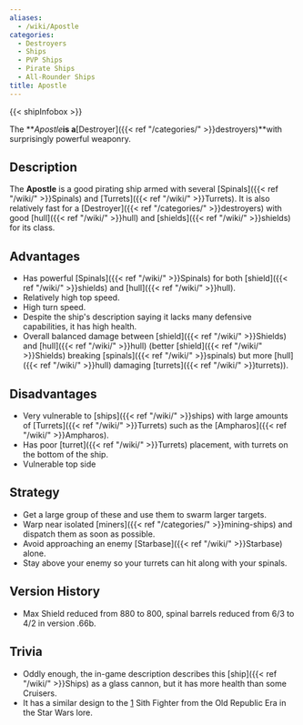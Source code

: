```yaml
---
aliases:
  - /wiki/Apostle
categories:
  - Destroyers
  - Ships
  - PVP Ships
  - Pirate Ships
  - All-Rounder Ships
title: Apostle
---
```


{{< shipInfobox >}}

The **_Apostle_**is a**[Destroyer]({{< ref "/categories/" >}}destroyers)**with surprisingly powerful weaponry.

## Description

The **Apostle** is a good pirating ship armed with several [Spinals]({{< ref "/wiki/" >}}Spinals) and [Turrets]({{< ref "/wiki/" >}}Turrets). It is also relatively fast for a [Destroyer]({{< ref "/categories/" >}}destroyers) with good [hull]({{< ref "/wiki/" >}}hull) and [shields]({{< ref "/wiki/" >}}shields) for its class.

## Advantages

- Has powerful [Spinals]({{< ref "/wiki/" >}}Spinals) for both [shield]({{< ref "/wiki/" >}}shields) and [hull]({{< ref "/wiki/" >}}hull).
- Relatively high top speed.
- High turn speed.
- Despite the ship's description saying it lacks many defensive capabilities, it has high health.
- Overall balanced damage between [shield]({{< ref "/wiki/" >}}Shields) and [hull]({{< ref "/wiki/" >}}hull) (better [shield]({{< ref "/wiki/" >}}Shields) breaking [spinals]({{< ref "/wiki/" >}}spinals) but more [hull]({{< ref "/wiki/" >}}hull) damaging [turrets]({{< ref "/wiki/" >}}turrets)).

## Disadvantages

- Very vulnerable to [ships]({{< ref "/wiki/" >}}ships) with large amounts of [Turrets]({{< ref "/wiki/" >}}Turrets) such as the [Ampharos]({{< ref "/wiki/" >}}Ampharos).
- Has poor [turret]({{< ref "/wiki/" >}}Turrets) placement, with turrets on the bottom of the ship.
- Vulnerable top side

## Strategy

- Get a large group of these and use them to swarm larger targets.
- Warp near isolated [miners]({{< ref "/categories/" >}}mining-ships) and dispatch them as soon as possible.
- Avoid approaching an enemy [Starbase]({{< ref "/wiki/" >}}Starbase) alone.
- Stay above your enemy so your turrets can hit along with your spinals.

## Version History

- Max Shield reduced from 880 to 800, spinal barrels reduced from 6/3 to 4/2 in version .66b.

## Trivia

- Oddly enough, the in-game description describes this [ship]({{< ref "/wiki/" >}}Ships) as a glass cannon, but it has more health than some Cruisers.
- It has a similar design to the [1](http://starwars.wikia.com/wiki/Sith_fighter) Sith Fighter from the Old Republic Era in the Star Wars lore.
